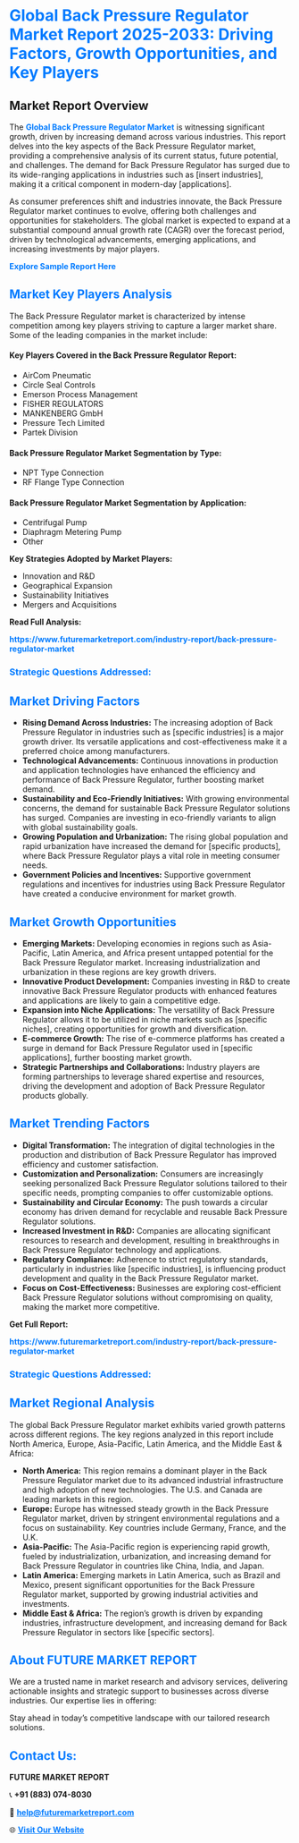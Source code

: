 <h1 style="color: #007BFF;">Global Back Pressure Regulator Market Report 2025-2033: Driving Factors, Growth Opportunities, and Key Players</h1>

<section id="overview">
<h2>Market Report Overview</h2>
<p>The <a href="https://www.futuremarketreport.com/industry-report/back-pressure-regulator-market" style="color: #007BFF; text-decoration: none;"><strong>Global Back Pressure Regulator Market</strong></a> is witnessing significant growth, driven by increasing demand across various industries. This report delves into the key aspects of the Back Pressure Regulator market, providing a comprehensive analysis of its current status, future potential, and challenges. The demand for Back Pressure Regulator has surged due to its wide-ranging applications in industries such as [insert industries], making it a critical component in modern-day [applications].</p>
<p>As consumer preferences shift and industries innovate, the Back Pressure Regulator market continues to evolve, offering both challenges and opportunities for stakeholders. The global market is expected to expand at a substantial compound annual growth rate (CAGR) over the forecast period, driven by technological advancements, emerging applications, and increasing investments by major players.</p>
</section>

<section id="overview">
<p><a href="https://www.futuremarketreport.com/request-sample/reportId=42551" style="color: #007BFF; text-decoration: none;"><strong>Explore Sample Report Here</strong></a></p>
</section>

<section id="key-players">
<h2 style="color: #007BFF;">Market Key Players Analysis</h2>
<p>The Back Pressure Regulator market is characterized by intense competition among key players striving to capture a larger market share. Some of the leading companies in the market include:</p>
<h4>Key Players Covered in the Back Pressure Regulator Report:</h4>
<ul><li>AirCom Pneumatic</li><li>Circle Seal Controls</li><li>Emerson Process Management</li><li>FISHER REGULATORS</li><li>MANKENBERG GmbH</li><li>Pressure Tech Limited</li><li>Partek Division</li></ul>
<h4>Back Pressure Regulator Market Segmentation by Type:</h4>
<ul><li>NPT Type Connection</li><li>RF Flange Type Connection</li></ul>

<h4>Back Pressure Regulator Market Segmentation by Application:</h4>
<ul><li>Centrifugal Pump</li><li>Diaphragm Metering Pump</li><li>Other</li></ul>
<p><strong>Key Strategies Adopted by Market Players:</strong></p>
<ul>
<li>Innovation and R&D</li>
<li>Geographical Expansion</li>
<li>Sustainability Initiatives</li>
<li>Mergers and Acquisitions</li>
</ul>
</section>

<section>
<p><strong>Read Full Analysis: </strong></p><a href="https://www.futuremarketreport.com/industry-report/back-pressure-regulator-market" style="color: #007BFF; text-decoration: none;"><strong>https://www.futuremarketreport.com/industry-report/back-pressure-regulator-market</strong></a>
<h3 style="color: #007BFF;">Strategic Questions Addressed:</h3>
</section>

<section id="driving-factors">
<h2 style="color: #007BFF;">Market Driving Factors</h2>
<ul>
<li><strong>Rising Demand Across Industries:</strong> The increasing adoption of Back Pressure Regulator in industries such as [specific industries] is a major growth driver. Its versatile applications and cost-effectiveness make it a preferred choice among manufacturers.</li>
<li><strong>Technological Advancements:</strong> Continuous innovations in production and application technologies have enhanced the efficiency and performance of Back Pressure Regulator, further boosting market demand.</li>
<li><strong>Sustainability and Eco-Friendly Initiatives:</strong> With growing environmental concerns, the demand for sustainable Back Pressure Regulator solutions has surged. Companies are investing in eco-friendly variants to align with global sustainability goals.</li>
<li><strong>Growing Population and Urbanization:</strong> The rising global population and rapid urbanization have increased the demand for [specific products], where Back Pressure Regulator plays a vital role in meeting consumer needs.</li>
<li><strong>Government Policies and Incentives:</strong> Supportive government regulations and incentives for industries using Back Pressure Regulator have created a conducive environment for market growth.</li>
</ul>
</section>

<section id="growth-opportunities">
<h2 style="color: #007BFF;">Market Growth Opportunities</h2>
<ul>
<li><strong>Emerging Markets:</strong> Developing economies in regions such as Asia-Pacific, Latin America, and Africa present untapped potential for the Back Pressure Regulator market. Increasing industrialization and urbanization in these regions are key growth drivers.</li>
<li><strong>Innovative Product Development:</strong> Companies investing in R&D to create innovative Back Pressure Regulator products with enhanced features and applications are likely to gain a competitive edge.</li>
<li><strong>Expansion into Niche Applications:</strong> The versatility of Back Pressure Regulator allows it to be utilized in niche markets such as [specific niches], creating opportunities for growth and diversification.</li>
<li><strong>E-commerce Growth:</strong> The rise of e-commerce platforms has created a surge in demand for Back Pressure Regulator used in [specific applications], further boosting market growth.</li>
<li><strong>Strategic Partnerships and Collaborations:</strong> Industry players are forming partnerships to leverage shared expertise and resources, driving the development and adoption of Back Pressure Regulator products globally.</li>
</ul>
</section>

<section id="trending-factors">
<h2 style="color: #007BFF;">Market Trending Factors</h2>
<ul>
<li><strong>Digital Transformation:</strong> The integration of digital technologies in the production and distribution of Back Pressure Regulator has improved efficiency and customer satisfaction.</li>
<li><strong>Customization and Personalization:</strong> Consumers are increasingly seeking personalized Back Pressure Regulator solutions tailored to their specific needs, prompting companies to offer customizable options.</li>
<li><strong>Sustainability and Circular Economy:</strong> The push towards a circular economy has driven demand for recyclable and reusable Back Pressure Regulator solutions.</li>
<li><strong>Increased Investment in R&D:</strong> Companies are allocating significant resources to research and development, resulting in breakthroughs in Back Pressure Regulator technology and applications.</li>
<li><strong>Regulatory Compliance:</strong> Adherence to strict regulatory standards, particularly in industries like [specific industries], is influencing product development and quality in the Back Pressure Regulator market.</li>
<li><strong>Focus on Cost-Effectiveness:</strong> Businesses are exploring cost-efficient Back Pressure Regulator solutions without compromising on quality, making the market more competitive.</li>
</ul>
</section>

<section>
<p><strong>Get Full Report: </strong></p><a href="https://www.futuremarketreport.com/industry-report/back-pressure-regulator-market" style="color: #007BFF; text-decoration: none;"><strong>https://www.futuremarketreport.com/industry-report/back-pressure-regulator-market</strong></a>
<h3 style="color: #007BFF;">Strategic Questions Addressed:</h3>
</section>


<section id="regional-analysis">
<h2 style="color: #007BFF;">Market Regional Analysis</h2>
<p>The global Back Pressure Regulator market exhibits varied growth patterns across different regions. The key regions analyzed in this report include North America, Europe, Asia-Pacific, Latin America, and the Middle East & Africa:</p>
<ul>
<li><strong>North America:</strong> This region remains a dominant player in the Back Pressure Regulator market due to its advanced industrial infrastructure and high adoption of new technologies. The U.S. and Canada are leading markets in this region.</li>
<li><strong>Europe:</strong> Europe has witnessed steady growth in the Back Pressure Regulator market, driven by stringent environmental regulations and a focus on sustainability. Key countries include Germany, France, and the U.K.</li>
<li><strong>Asia-Pacific:</strong> The Asia-Pacific region is experiencing rapid growth, fueled by industrialization, urbanization, and increasing demand for Back Pressure Regulator in countries like China, India, and Japan.</li>
<li><strong>Latin America:</strong> Emerging markets in Latin America, such as Brazil and Mexico, present significant opportunities for the Back Pressure Regulator market, supported by growing industrial activities and investments.</li>
<li><strong>Middle East & Africa:</strong> The region’s growth is driven by expanding industries, infrastructure development, and increasing demand for Back Pressure Regulator in sectors like [specific sectors].</li>
</ul>
</section>

<footer>
<h2 style="color: #007BFF;">About FUTURE MARKET REPORT</h2>
<p>We are a trusted name in market research and advisory services, delivering actionable insights and strategic support to businesses across diverse industries. Our expertise lies in offering:</p>

<p>Stay ahead in today’s competitive landscape with our tailored research solutions.</p>

<h2 style="color: #007BFF;">Contact Us:</h2>
<p><strong>FUTURE MARKET REPORT</strong></p>
<p>📞 <strong>+91 (883) 074-8030</strong></p>
<p>📧 <strong><a href="mailto:help@futuremarketreport.com" style="color: #007BFF;">help@futuremarketreport.com</a></strong></p>
<p>🌐 <strong><a href="https://www.futuremarketreport.com/" style="color: #007BFF;">Visit Our Website</a></strong></p>
</footer>